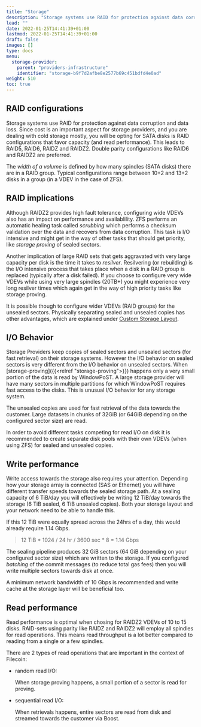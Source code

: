 ```yaml
---
title: "Storage"
description: "Storage systems use RAID for protection against data corruption and data loss. Storage providers are concerned with costs and therefore must choose the correct systems."
lead: ""
date: 2022-01-25T14:41:39+01:00
lastmod: 2022-01-25T14:41:39+01:00
draft: false
images: []
type: docs
menu:
  storage-provider:
    parent: "providers-infrastructure"
    identifier: "storage-b9f7d2afbe8e2577b69c451bdfd4e0ad"
weight: 510
toc: true
---
```


## RAID configurations
Storage systems use RAID for protection against data corruption and data loss. Since cost is an important aspect for storage providers, and you are dealing with cold storage mostly, you will be opting for SATA disks is RAID configurations that favor capacity (and read performance). This leads to RAID5, RAID6, RAIDZ and RAIDZ2. Double parity configurations like RAID6 and RAIDZ2 are preferred.

The _width of a volume_ is defined by how many spindles (SATA disks) there are in a RAID group. Typical configurations range between 10+2 and 13+2 disks in a group (in a VDEV in the case of ZFS).

## RAID implications
Although RAIDZ2 provides high fault tolerance, configuring wide VDEVs also has an impact on performance and availablility. ZFS performs an automatic healing task called _scrubbing_ which performs a checksum validation over the data and recovers from data corruption. This task is I/O intensive and might get in the way of other tasks that should get priority, like _storage proving_ of sealed sectors.

Another implication of large RAID sets that gets aggravated with very large capacity per disk is the time it takes to _resilver_. Resilvering (or rebuilding) is the I/O intensive process that takes place when a disk in a RAID group is replaced (typically after a disk failed). If you choose to configure very wide VDEVs while using very large spindles (20TB+) you might experience very long resilver times which again get in the way of high priority tasks like storage proving.

It is possible though to configure wider VDEVs (RAID groups) for the unsealed sectors. Physically separating sealed and unsealed copies has other advantages, which are explained under [Custom Storage Layout](https://lotus.filecoin.io/storage-providers/operate/custom-storage-layout/).

## I/O Behavior
Storage Providers keep copies of sealed sectors and unsealed sectors (for fast retrieval) on their storage systems. However the I/O behavior on sealed sectors is very different from the I/O behavior on unsealed sectors.
When [storage-proving]({{<relref "storage-proving">}}) happens only a very small portion of the data is read by WindowPoST. A large storage provider will have many sectors in multiple partitions for which WindowPoST requires fast access to the disks. This is unusual I/O behavior for any storage system.

The unsealed copies are used for fast retrieval of the data towards the customer. Large datasets in chunks of 32GiB (or 64GiB depending on the configured sector size) are read. 

In order to avoid different tasks competing for read I/O on disk it is recommended to create separate disk pools with their own VDEVs (when using ZFS) for sealed and unsealed copies.

## Write performance
Write access towards the storage also requires your attention. Depending how your storage array is connected (SAS or Ethernet) you will have different transfer speeds towards the sealed storage path. At a sealing capacity of 6 TiB/day you will effectively be writing 12 TiB/day towards the storage (6 TiB sealed, 6 TiB unsealed copies). Both your storage layout and your network need to be able to handle this.

If this 12 TiB were equally spread across the 24hrs of a day, this would already require 1.14 Gbps.

> 12 TiB * 1024 / 24 hr / 3600 sec * 8 = 1.14 Gbps

The sealing pipeline produces 32 GiB sectors (64 GiB depending on your configured sector size) which are written to the storage. If you configured _batching_ of the commit messages (to reduce total gas fees) then you will write multiple sectors towards disk at once.

A minimum network bandwidth of 10 Gbps is recommended and write cache at the storage layer will be beneficial too.

## Read performance
Read performance is optimal when chosing for RAIDZ2 VDEVs of 10 to 15 disks. RAID-sets using parity like RAIDZ and RAIDZ2 will employ all spindles for read operations. This means read throughput is a lot better compared to reading from a single or a few spindles.

There are 2 types of read operations that are important in the context of Filecoin:

- random read I/O:

  When storage proving happens, a small portion of a sector is read for proving.

- sequential read I/O:

  When retrievals happens, entire sectors are read from disk and streamed towards the customer via Boost.
